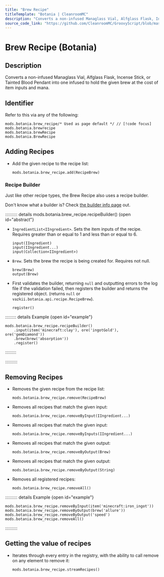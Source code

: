 ```yaml
---
title: "Brew Recipe"
titleTemplate: "Botania | CleanroomMC"
description: "Converts a non-infused Managlass Vial, Alfglass Flask, Incense Stick, or Tainted Blood Pendant into one infused to hold the given brew at the cost of item inputs and mana."
source_code_link: "https://github.com/CleanroomMC/GroovyScript/blob/master/src/main/java/com/cleanroommc/groovyscript/compat/mods/botania/BrewRecipe.java"
---
```


# Brew Recipe (Botania)

## Description

Converts a non-infused Managlass Vial, Alfglass Flask, Incense Stick, or Tainted Blood Pendant into one infused to hold the given brew at the cost of item inputs and mana.

## Identifier

Refer to this via any of the following:

```groovy:no-line-numbers {1}
mods.botania.brew_recipe/* Used as page default */ // [!code focus]
mods.botania.brewrecipe
mods.botania.brewRecipe
mods.botania.BrewRecipe
```


## Adding Recipes

- Add the given recipe to the recipe list:

    ```groovy:no-line-numbers
    mods.botania.brew_recipe.add(RecipeBrew)
    ```


### Recipe Builder

Just like other recipe types, the Brew Recipe also uses a recipe builder.

Don't know what a builder is? Check [the builder info page](../../getting_started/builder.md) out.

:::::::::: details mods.botania.brew_recipe.recipeBuilder() {open id="abstract"}
- `IngredientList<IIngredient>`. Sets the item inputs of the recipe. Requires greater than or equal to 1 and less than or equal to 6.

    ```groovy:no-line-numbers
    input(IIngredient)
    input(IIngredient...)
    input(Collection<IIngredient>)
    ```

- `Brew`. Sets the brew the recipe is being created for. Requires not null.

    ```groovy:no-line-numbers
    brew(Brew)
    output(Brew)
    ```

- First validates the builder, returning `null` and outputting errors to the log file if the validation failed, then registers the builder and returns the registered object. (returns `null` or `vazkii.botania.api.recipe.RecipeBrew`).

    ```groovy:no-line-numbers
    register()
    ```

::::::::: details Example {open id="example"}
```groovy:no-line-numbers
mods.botania.brew_recipe.recipeBuilder()
    .input(item('minecraft:clay'), ore('ingotGold'), ore('gemDiamond'))
    .brew(brew('absorption'))
    .register()
```

:::::::::

::::::::::

## Removing Recipes

- Removes the given recipe from the recipe list:

    ```groovy:no-line-numbers
    mods.botania.brew_recipe.remove(RecipeBrew)
    ```

- Removes all recipes that match the given input:

    ```groovy:no-line-numbers
    mods.botania.brew_recipe.removeByInput(IIngredient...)
    ```

- Removes all recipes that match the given input:

    ```groovy:no-line-numbers
    mods.botania.brew_recipe.removeByInputs(IIngredient...)
    ```

- Removes all recipes that match the given output:

    ```groovy:no-line-numbers
    mods.botania.brew_recipe.removeByOutput(Brew)
    ```

- Removes all recipes that match the given output:

    ```groovy:no-line-numbers
    mods.botania.brew_recipe.removeByOutput(String)
    ```

- Removes all registered recipes:

    ```groovy:no-line-numbers
    mods.botania.brew_recipe.removeAll()
    ```

:::::::::: details Example {open id="example"}
```groovy:no-line-numbers
mods.botania.brew_recipe.removeByInput(item('minecraft:iron_ingot'))
mods.botania.brew_recipe.removeByOutput(brew('allure'))
mods.botania.brew_recipe.removeByOutput('speed')
mods.botania.brew_recipe.removeAll()
```

::::::::::

## Getting the value of recipes

- Iterates through every entry in the registry, with the ability to call remove on any element to remove it:

    ```groovy:no-line-numbers
    mods.botania.brew_recipe.streamRecipes()
    ```
